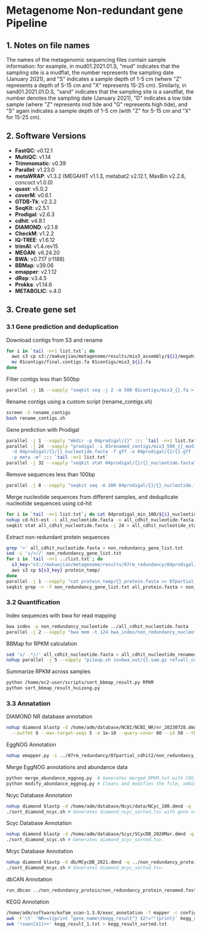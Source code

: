# Metagenome Non-redundant gene Pipeline

## 1. Notes on file names

The names of the metagenomic sequencing files contain sample information: for example, in mud01.2021.01.S, "mud" indicates that the sampling site is a mudflat, the number represents the sampling date (January 2021), and "S" indicates a sample depth of 1-5 cm (where "Z" represents a depth of 5-15 cm and "X" represents 15-25 cm). Similarly, in sand01.2021.01.D.S, "sand" indicates that the sampling site is a sandflat, the number denotes the sampling date (January 2021), "D" indicates a low tide sample (where "Z" represents mid tide and "G" represents high tide), and "S" again indicates a sample depth of 1-5 cm (with "Z" for 5-15 cm and "X" for 15-25 cm).

## 2. Software Versions

- **FastQC**: v0.12.1
- **MultiQC**: v1.14
- **Trimmomatic**: v0.39
- **Parallel**: v1.23.0
- **metaWRAP**: v1.3.2 (MEGAHIT v1.1.3, metabat2 v2.12.1, MaxBin v2.2.6, concoct v1.0.0)
- **quast**: v5.0.2
- **coverM**: v0.6.1
- **GTDB-Tk**: v2.3.2
- **SeqKit**: v2.5.1
- **Prodigal**: v2.6.3
- **cdhit**: v4.8.1
- **DIAMOND**: v2.1.8
- **CheckM**: v1.2.2
- **IQ-TREE**: v1.6.12
- **trimAl**: v1.4.rev15
- **MEGAN**: v6.24.20
- **BWA**: v0.7.17 (r1188)
- **BBMap**: v39.06
- **emapper**: v2.1.12
- **dRep**: v3.4.5
- **Prokka**: v1.14.6
- **METABOLIC**: v.4.0

## 3. Create gene set

### 3.1 Gene prediction and deduplication

Download contigs from S3 and rename
```sh
for i in `tail -n+1 list.txt`; do 
  aws s3 cp s3://makuojian/metagenome/results/mix3_assembly/${i}/megahit/final.contigs.fa 01contigs/
  mv 01contigs/final.contigs.fa 01contigs/mix3_${i}.fa
done
```
Filter contigs less than 500bp
```sh
parallel -j 16 --xapply "seqkit seq -j 2 -m 500 01contigs/mix3_{}.fa > 02contigs_500/mix3_500_{}.fa" ::: `tail -n+1 list.txt`
```
Rename contigs using a custom script (rename_contigs.sh)
```sh
screen -S rename_contigs
bash rename_contigs.sh
```
Gene prediction with Prodigal
```sh
parallel -j 1 --xapply "mkdir -p 04prodigal/{}" ::: `tail -n+1 list.txt`
parallel -j 24 --xapply "prodigal -i 03renamed_contigs/mix3_500_{}_modified.fa -a 04prodigal/{}/{}_protein.fasta \
  -d 04prodigal/{}/{}_nucleotide.fasta -f gff -o 04prodigal/{}/{}.gff -s 04prodigal/{}/{}_potential.stat \
  -p meta -m" ::: `tail -n+1 list.txt`
parallel -j 32 --xapply "seqkit stat 04prodigal/{}/{}_nucleotide.fasta" ::: `tail -n+1 list.txt` > prodigal_gene_stat.txt
```
Remove sequences less than 100bp
```sh
parallel -j 8 --xapply "seqkit seq -m 100 04prodigal/{}/{}_nucleotide.fasta > 04prodigal_min_100/{}_nucleotide_min_100.fasta" ::: `tail -n+1 list.txt`
```
Merge nucleotide sequences from different samples, and deduplicate nucleotide sequences using cd-hit
```sh
for i in `tail -n+1 list.txt`; do cat 04prodigal_min_100/${i}_nucleotide_min_100.fasta >> 05partial_merged/all_nucleotide.fasta; done
nohup cd-hit-est -i all_nucleotide.fasta -o all_cdhit_nucleotide.fasta -aS 0.9 -c 0.95 -G 0 -g 1 -d 0 -M 0 -T 64 > all_cdhit.log 2>&1 &
seqkit stat all_cdhit_nucleotide.fasta -j 24 > all_cdhit_nucleotide_stat.txt
```
Extract non-redundant protein sequences
```sh
grep '>' all_cdhit_nucleotide.fasta > non_redundancy_gene_list.txt
sed -i 's/>//' non_redundancy_gene_list.txt
for i in `tail -n+1 ../list.txt`; do 
  s3_key="s3://makuojian/metagenome/results/07rm_redundancy/04prodigal/${i}/${i}_protein.fasta"
  aws s3 cp ${s3_key} protein_temp/
done
parallel -j 1 --xapply "cat protein_temp/{}_protein.fasta >> 07partial_cdhit2/all_protein.fasta" ::: `tail -n+1 ../list.txt`
seqkit grep -n -f non_redundancy_gene_list.txt all_protein.fasta > non_redundancy_protein.fasta
```
### 3.2 Quantification

Index sequences with bwa for read mapping
```sh
bwa index -p non_redundancy_nucleotide ../all_cdhit_nucleotide.fasta
parallel -j 2 --xapply "bwa mem -t 124 bwa_index/non_redundancy_nucleotide ../cleandata/{}.paired.R_1.fastq ../cleandata/{}.paired.R_2.fastq | gzip -3 > bwa_out/{}.sam.gz" ::: `tail -n+1 list_all_sample.txt`
```
BBMap for RPKM calculation
```sh
sed 's/ .*//' all_cdhit_nucleotide.fasta > all_cdhit_nucleotide_renamed.fasta
nohup parallel -j 5 --xapply "pileup.sh in=bwa_out/{}.sam.gz ref=all_cdhit_nucleotide_renamed.fasta out=bbmap_out/{}.coverage.txt -Xmx200g rpkm=bbmap_out/{}.rpkm.out && pigz -9 bbmap_out/{}.coverage.txt" ::: `tail -n+1 list_all_sample.txt` > pileup_log.txt 2>&1 &
```
Summarize RPKM across samples
```sh
python /home/ec2-user/scripts/sort_bbmap_result.py RPKM
python sort_bbmap_result_huizong.py
```
### 3.3 Annatation

DIAMOND NR database annotation
```sh
nohup diamond blastp -d /home/adm/database/NCBI/NCBI_NR/nr_20230728.dmnd -q ../07rm_redundancy/07partial_cdhit2/non_redundancy_protein.fasta \
  --outfmt 6 --max-target-seqs 5 -e 1e-10 --query-cover 80 --id 50 --threads 100 -c 1 -b 12 -o diamond_annotation_nr.tsv > diamond_log.txt 2>&1 &
```
EggNOG Annotation
```sh
nohup emapper.py -i ../07rm_redundancy/07partial_cdhit2/non_redundancy_protein.fasta --output eggnog/protein --data_dir /home/adm/database/emapper --dmnd_db /home/adm/database/emapper/eggnog_proteins.dmnd -m diamond --seed_ortholog_evalue 1e-5 --block_size 6 --index_chunks 1 --cpu 100 > emapper_log.txt 2>&1 &
```
Merge EggNOG annotations and abundance data
```sh
python merge_abundance_eggnog.py  # Generates merged_RPKM.txt with COG_category, Description, Preferred_name, KEGG_ko columns
python modify_abundance_eggnog.py # Cleans and modifies the file, adding headers and handling empty values, outputs merged_RPKM_eggnog.txt.
```
Ncyc Database Annotation
```sh
nohup diamond blastp -d /home/adm/database/Ncyc/data/NCyc_100.dmnd -q ../non_redundancy_protein/non_redundancy_protein_renamed.fasta --outfmt 6 --max-target-seqs 1 -e 1e-10 --query-cover 80 --id 50 --threads 36 -c 1 -b 12 -o diamond_ncyc.tsv > diamond_ncyc_log.txt 2>&1 &
./sort_diamond_ncyc.sh # Generates diamond_ncyc_sorted.tsv with gene names and functions.
```
Scyc Database Annotation
```sh
nohup diamond blastp -d /home/adm/database/Scyc/SCycDB_2020Mar.dmnd -q ../non_redundancy_protein/non_redundancy_protein_renamed.fasta --outfmt 6 --max-target-seqs 1 -e 1e-10 --query-cover 80 --id 50 --threads 20 -c 1 -b 12 -o diamond_scyc.tsv > diamond_scyc_log.txt 2>&1 &
./sort_diamond_scyc.sh # Generates diamond_scyc_sorted.tsv.
```
Mcyc Database Annotation
```sh
nohup diamond blastp -d db/MCycDB_2021.dmnd -q ../non_redundancy_protein/non_redundancy_protein_renamed.fasta --outfmt 6 --max-target-seqs 1 -e 1e-10 --query-cover 80 --id 50 --threads 20 -c 1 -b 12 -o diamond_mcyc.tsv > diamond_mcyc_log.txt 2>&1 &
./sort_diamond_mcyc.sh # Generates diamond_mcyc_sorted.tsv.
```
dbCAN Annotation
```sh
run_dbcan ../non_redundancy_protein/non_redundancy_protein_renamed.fasta protein --db_dir /home/adm/database/dbcan --tools hmmer --hmm_cpu 2 --stp_cpu 2 --tf_cpu 2 --out_dir ./
```
KEGG Annotation
```sh
/home/adm/software/kofam_scan-1.3.0/exec_annotation -f mapper -c config.yml --tmp-dir tmp_{} -E 1e-5 --cpu 8 ../non_redundancy_protein/non_redundancy_protein_renamed.fasta -o kegg_result_merged.txt
awk -F'\t' 'NR==1{print "gene_name\tkegg_result"} $2!=""{print}' kegg_result_merged.txt > kegg_result_1.txt
awk '!seen[$1]++' kegg_result_1.txt > kegg_result_sorted.txt
```
